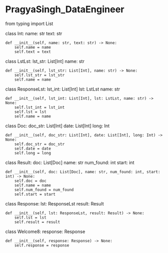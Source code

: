 # PragyaSingh_DataEngineer
from typing import List


class Int:
    name: str
    text: str

    def __init__(self, name: str, text: str) -> None:
        self.name = name
        self.text = text


class LstLst:
    lst_str: List[Int]
    name: str

    def __init__(self, lst_str: List[Int], name: str) -> None:
        self.lst_str = lst_str
        self.name = name


class ResponseLst:
    lst_int: List[Int]
    lst: LstLst
    name: str

    def __init__(self, lst_int: List[Int], lst: LstLst, name: str) -> None:
        self.lst_int = lst_int
        self.lst = lst
        self.name = name


class Doc:
    doc_str: List[Int]
    date: List[Int]
    long: Int

    def __init__(self, doc_str: List[Int], date: List[Int], long: Int) -> None:
        self.doc_str = doc_str
        self.date = date
        self.long = long


class Result:
    doc: List[Doc]
    name: str
    num_found: int
    start: int

    def __init__(self, doc: List[Doc], name: str, num_found: int, start: int) -> None:
        self.doc = doc
        self.name = name
        self.num_found = num_found
        self.start = start


class Response:
    lst: ResponseLst
    result: Result

    def __init__(self, lst: ResponseLst, result: Result) -> None:
        self.lst = lst
        self.result = result


class Welcome8:
    response: Response

    def __init__(self, response: Response) -> None:
        self.response = response

